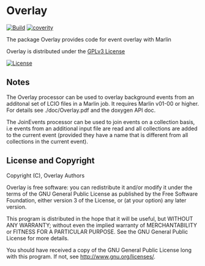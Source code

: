 # Overlay
[![Build](https://github.com/iLCSoft/Overlay/actions/workflows/linux.yml/badge.svg)](https://github.com/iLCSoft/Overlay/actions/workflows/linux.yml)
[![coverity](https://scan.coverity.com/projects/11936/badge.svg)](https://scan.coverity.com/projects/ilcsoft-overlay)

The package Overlay provides code for event overlay with Marlin

Overlay is distributed under the [GPLv3 License](http://www.gnu.org/licenses/gpl-3.0.en.html)

[![License](https://www.gnu.org/graphics/gplv3-127x51.png)](https://www.gnu.org/licenses/gpl-3.0.en.html)

## Notes

The Overlay processor can be used to overlay background events from an additonal set of LCIO files in a Marlin job. It requires Marlin v01-00 or higher. For details see ./doc/Overlay.pdf and the doxygen API doc.

The JoinEvents processor can be used to join events on a collection basis, i.e events from an additional input file  are read and all collections are added to the current event (provided they have a name that is different from all collections in the current event).

## License and Copyright
Copyright (C), Overlay Authors

Overlay is free software: you can redistribute it and/or modify it under the terms of the GNU General Public License as published by the Free Software Foundation, either version 3 of the License, or (at your option) any later version.

This program is distributed in the hope that it will be useful, but WITHOUT ANY WARRANTY; without even the implied warranty of MERCHANTABILITY or FITNESS FOR A PARTICULAR PURPOSE.  See the GNU General Public License for more details.

You should have received a copy of the GNU General Public License long with this program.  If not, see <http://www.gnu.org/licenses/>.
